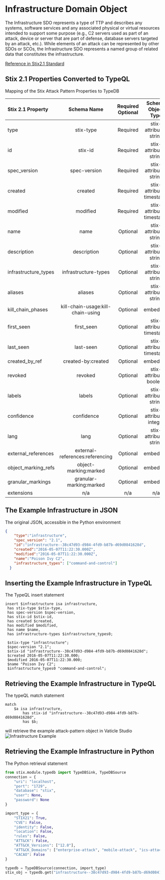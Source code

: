 # Infrastructure Domain Object

The Infrastructure SDO represents a type of TTP and describes any systems, software services and any associated physical or virtual resources intended to support some purpose (e.g., C2 servers used as part of an attack, device or server that are part of defense, database servers targeted by an attack, etc.). While elements of an attack can be represented by other SDOs or SCOs, the Infrastructure SDO represents a named group of related data that constitutes the infrastructure.



[Reference in Stix2.1 Standard](https://docs.oasis-open.org/cti/stix/v2.1/os/stix-v2.1-os.html#_jo3k1o6lr9)
## Stix 2.1 Properties Converted to TypeQL
Mapping of the Stix Attack Pattern Properties to TypeDB

|  Stix 2.1 Property    |           Schema Name             | Required  Optional  |      Schema Object Type | Schema Parent  |
|:--------------------|:--------------------------------:|:------------------:|:------------------------:|:-------------:|
|  type                 |            stix-type              |      Required       |  stix-attribute-string    |   attribute    |
|  id                   |             stix-id               |      Required       |  stix-attribute-string    |   attribute    |
|  spec_version         |           spec-version            |      Required       |  stix-attribute-string    |   attribute    |
|  created              |             created               |      Required       | stix-attribute-timestamp  |   attribute    |
|  modified             |             modified              |      Required       | stix-attribute-timestamp  |   attribute    |
|  name                 |               name                |      Optional       |  stix-attribute-string    |   attribute    |
|  description          |           description             |      Optional       |  stix-attribute-string    |   attribute    |
| infrastructure_types |infrastructure-types |      Optional       |  stix-attribute-string    |   attribute    |
| aliases |aliases |      Optional       |  stix-attribute-string    |   attribute    |
| kill_chain_phases |kill-chain-usage:kill-chain-using |      Optional       |   embedded     |relation |
| first_seen |first_seen |      Optional       | stix-attribute-timestamp  |   attribute    |
| last_seen |last-seen |      Optional       | stix-attribute-timestamp  |   attribute    |
|  created_by_ref       |        created-by:created         |      Optional       |   embedded     |relation |
|  revoked              |             revoked               |      Optional       |  stix-attribute-boolean   |   attribute    |
|  labels               |              labels               |      Optional       |  stix-attribute-string    |   attribute    |
|  confidence           |            confidence             |      Optional       |  stix-attribute-integer   |   attribute    |
|  lang                 |               lang                |      Optional       |  stix-attribute-string    |   attribute    |
|  external_references  | external-references:referencing   |      Optional       |   embedded     |relation |
|  object_marking_refs  |      object-marking:marked        |      Optional       |   embedded     |relation |
|  granular_markings    |     granular-marking:marked       |      Optional       |   embedded     |relation |
|  extensions           |               n/a                 |        n/a          |           n/a             |      n/a       |

## The Example Infrastructure in JSON
The original JSON, accessible in the Python environment
```json
{
    "type":"infrastructure",      
    "spec_version": "2.1",      
    "id":"infrastructure--38c47d93-d984-4fd9-b87b-d69d0841628d",      
    "created":"2016-05-07T11:22:30.000Z",      
    "modified":"2016-05-07T11:22:30.000Z",      
    "name":"Poison Ivy C2",      
    "infrastructure_types": ["command-and-control"]      
  }
```


## Inserting the Example Infrastructure in TypeQL
The TypeQL insert statement
```typeql
insert $infrastructure isa infrastructure,
 has stix-type $stix-type,
 has spec-version $spec-version,
 has stix-id $stix-id,
 has created $created,
 has modified $modified,
 has name $name,
 has infrastructure-types $infrastructure_types0;

 $stix-type "infrastructure";
 $spec-version "2.1";
 $stix-id "infrastructure--38c47d93-d984-4fd9-b87b-d69d0841628d";
 $created 2016-05-07T11:22:30.000;
 $modified 2016-05-07T11:22:30.000;
 $name "Poison Ivy C2";
 $infrastructure_types0 "command-and-control";
```

## Retrieving the Example Infrastructure in TypeQL
The typeQL match statement

```typeql
match
    $a isa infrastructure,
        has stix-id "infrastructure--38c47d93-d984-4fd9-b87b-d69d0841628d",
        has $b;
```


will retrieve the example attack-pattern object in Vaticle Studio
![Infrastructure Example](C:\Users\brett\PycharmProjects\Stix-ORM\docs\sdo\img\infrastructure.png)

## Retrieving the Example Infrastructure  in Python
The Python retrieval statement

```python
from stix.module.typedb import TypeDBSink, TypeDBSource
connection = {
    "uri": "localhost",
    "port": "1729",
    "database": "stix",
    "user": None,
    "password": None
}

import_type = {
    "STIX21": True,
    "CVE": False,
    "identity": False,
    "location": False,
    "rules": False,
    "ATT&CK": False,
    "ATT&CK_Versions": ["12.0"],
    "ATT&CK_Domains": ["enterprise-attack", "mobile-attack", "ics-attack"],
    "CACAO": False
}

typedb = TypeDBSource(connection, import_type)
stix_obj = typedb.get("infrastructure--38c47d93-d984-4fd9-b87b-d69d0841628d")
```

